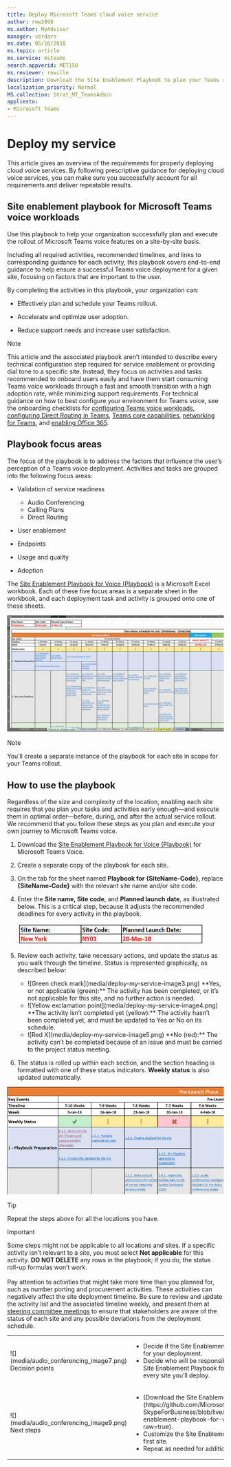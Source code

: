 ```yaml
---
title: Deploy Microsoft Teams cloud voice service
author: rmw2890
ms.author: MyAdvisor
manager: serdars
ms.date: 05/16/2018
ms.topic: article
ms.service: msteams
search.appverid: MET150
ms.reviewer: rowille
description: Download the Site Enablement Playbook to plan your Teams rollout and accelerate and optimize user adoption, perception of quality, and satisfaction.
localization_priority: Normal
MS.collection: Strat_MT_TeamsAdmin
appliesto:
- Microsoft Teams
---
```


# Deploy my service

This article gives an overview of the requirements for properly deploying cloud voice services. By following prescriptive guidance for deploying cloud voice services, you can make sure you successfully account for all requirements and deliver repeatable results.

## Site enablement playbook for Microsoft Teams voice workloads

Use this playbook to help your organization successfully plan and execute the
rollout of Microsoft Teams voice features on a site-by-site basis.

Including all required activities, recommended timelines, and links to
corresponding guidance for each activity, this playbook covers end-to-end
guidance to help ensure a successful Teams voice deployment for a given site,
focusing on factors that are important to the user.

By completing the activities in this playbook, your organization can:

-   Effectively plan and schedule your Teams rollout.

-   Accelerate and optimize user adoption.

-   Reduce support needs and increase user satisfaction.

> [!NOTE]
> This article and the associated playbook aren’t intended to describe
every technical configuration step required for service enablement or providing
dial tone to a specific site. Instead, they focus on activities and tasks
recommended to onboard users easily and have them start consuming Teams voice
workloads through a fast and smooth transition with a high adoption rate, while
minimizing support requirements. For technical guidance on how to best configure
your environment for Teams voice, see the onboarding checklists for [configuring Teams voice workloads](onboarding-checklist-configure-cloud-voice-workloads-in-Microsoft-Teams.md), [configuring Direct Routing in Teams](onboarding-checklist-configure-direct-routing-in-Microsoft-Teams.md), [Teams core capabilities](onboarding-checklist-configure-microsoft-teams-core-capabilities.md), [networking for Teams](onboarding-checklist-configure-networking.md), and [enabling Office 365](onboarding-checklist-enable-office-365.md).

<!--ENDOFSECTION-->

## Playbook focus areas

The focus of the playbook is to address the factors that influence the user’s
perception of a Teams voice deployment. Activities and tasks are grouped into
the following focus areas:

-   Validation of service readiness
    - Audio Conferencing
    - Calling Plans
    - Direct Routing

-   User enablement

-   Endpoints

-   Usage and quality

-   Adoption

The [Site Enablement Playbook for Voice (Playbook)](https://github.com/MicrosoftDocs/OfficeDocs-SkypeForBusiness/blob/live/Teams/downloads/site-enablement-playbook-for-voice-(playbook).xlsx?raw=true) is a Microsoft Excel workbook. Each of these five
focus areas is a separate sheet in the workbook, and each deployment task and
activity is grouped onto one of these sheets.

![Screenshot of the playbook](media/deploy-my-service-image1.png "Screenshot of the playbook")

> [!NOTE]
> You’ll create a separate instance of the playbook for each site in scope for
your Teams rollout.

<!--ENDOFSECTION-->

## How to use the playbook

Regardless of the size and complexity of the location, enabling each site
requires that you plan your tasks and activities early enough—and execute them
in optimal order—before, during, and after the actual service rollout. We
recommend that you follow these steps as you plan and execute your own journey
to Microsoft Teams voice.

1.  Download the [Site Enablement Playbook for Voice (Playbook)](https://github.com/MicrosoftDocs/OfficeDocs-SkypeForBusiness/blob/live/Teams/downloads/site-enablement-playbook-for-voice-(playbook).xlsx?raw=true) for Microsoft Teams
    Voice.

2.  Create a separate copy of the playbook for each site.

3.  On the tab for the sheet named **Playbook for {SiteName-Code}**, replace
    **{SiteName-Code}** with the relevant site name and/or site code.

4.  Enter the **Site name, Site code**, and **Planned launch date**, as
    illustrated below. This is a critical step, because it adjusts the
    recommended deadlines for every activity in the playbook.

    ![Example with site name of New York, site code NY01, and planned launch date of 20-Mar-18](media/deploy-my-service-image2.png "Example with site name of New York, site code NY01, and planned launch date of 20-Mar-18")

5.  Review each activity, take necessary actions, and update the status as you
    walk through the timeline. Status is represented graphically, as described
    below:
    <ul>
    <li>![Green check mark](media/deploy-my-service-image3.png) **Yes, or not applicable (green):** The activity has been completed, or it’s not applicable for this site, and no further action is needed.</li>
    <li>![Yellow exclamation point](media/deploy-my-service-image4.png) **The activity isn’t completed yet (yellow):** The activity hasn’t been completed yet, and must be updated to Yes or No on its schedule.</li>
    <li>![Red X](media/deploy-my-service-image5.png) **No (red):** The activity can’t be completed because of an issue and must be carried to the project status meeting.</li></ul>

6.  The status is rolled up within each section, and the section heading is
    formatted with one of these status indicators. **Weekly status** is also
    updated automatically.

![Screenshot of the weekly status roll-ups in the playbook](media/deploy-my-service-image6.png "Screenshot of the weekly status roll-ups in the playbook")

> [!TIP]
> Repeat the steps above for all the locations you have.

> [!IMPORTANT]
> Some steps might not be applicable to all locations and sites. If a
specific activity isn’t relevant to a site, you must select **Not applicable**
for this activity. **DO NOT DELETE** any rows in the playbook; if you do, the
status roll-up formulas won’t work.<br/><br/>
> Pay attention to activities that might take more time than you
planned for, such as number porting and procurement activities. These activities
can negatively affect the site deployment timeline. Be sure to review and update
the activity list and the associated timeline weekly, and present them at
[steering committee meetings](https://docs.microsoft.com/MicrosoftTeams/envision-steering-committee-complete-guide) to ensure that stakeholders are aware
of the status of each site and any possible deviations from the deployment
schedule.

<table>
<tr><td>![](media/audio_conferencing_image7.png) <br/>Decision points</td><td><ul><li>Decide if the Site Enablement Playbook is required for your deployment.</li><li>Decide who will be responsible for customizing the Site Enablement Playbook for Microsoft Teams for every site you’ll deploy.</li></ul></td></tr>
<tr><td>![](media/audio_conferencing_image9.png)<br/>Next steps</td><td><ul><li>[Download the Site Enablement Playbook](https://github.com/MicrosoftDocs/OfficeDocs-SkypeForBusiness/blob/live/Teams/downloads/site-enablement-playbook-for-voice-(playbook).xlsx?raw=true).</li><li>Customize the Site Enablement Playbook for your first site.</li><li>Repeat as needed for additional sites.</li></ul></td></tr>
</table>

<!--ENDOFSECTION-->